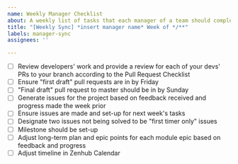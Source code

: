```yaml
---
name: Weekly Manager Checklist
about: A weekly list of tasks that each manager of a team should complete every week
title: "[Weekly Sync] *insert manager name* Week of */**"
labels: manager-sync
assignees: ''

---
```


- [ ] Review developers' work and provide a review for each of your devs' PRs to your branch according to the Pull Request Checklist 
- [ ] Ensure "first draft" pull requests are in by Friday
- [ ] "Final draft" pull request to master should be in by Sunday
- [ ] Generate issues for the project based on feedback received and progress made the week prior
- [ ] Ensure issues are made and set-up for next week's tasks 
- [ ] Designate two issues not being solved to be "first timer only" issues
- [ ] Milestone should be set-up
- [ ] Adjust long-term plan and epic points for each module epic based on feedback and progress
- [ ] Adjust timeline in Zenhub Calendar

